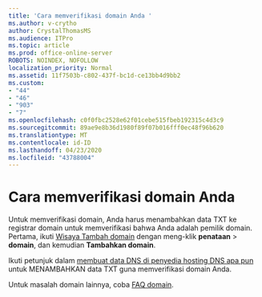 ```yaml
---
title: 'Cara memverifikasi domain Anda '
ms.author: v-crytho
author: CrystalThomasMS
ms.audience: ITPro
ms.topic: article
ms.prod: office-online-server
ROBOTS: NOINDEX, NOFOLLOW
localization_priority: Normal
ms.assetid: 11f7503b-c802-437f-bc1d-ce13bb4d9bb2
ms.custom:
- "44"
- "46"
- "903"
- "7"
ms.openlocfilehash: c0f0fbc2528e62f01cebe515fbeb192315c4d3c9
ms.sourcegitcommit: 89ae9e8b36d1980f89f07b016fff0ec48f96b620
ms.translationtype: MT
ms.contentlocale: id-ID
ms.lasthandoff: 04/23/2020
ms.locfileid: "43788004"
---
```

# <a name="how-to-verify-your-domain"></a>Cara memverifikasi domain Anda

Untuk memverifikasi domain, Anda harus menambahkan data TXT ke registrar domain untuk memverifikasi bahwa Anda adalah pemilik domain. Pertama, ikuti [Wisaya Tambah domain](https://portal.office.com/adminportal/home#/Domains/Wizard) dengan meng-klik **penataan** \> **domain**, dan kemudian **Tambahkan domain**.
  
Ikuti petunjuk dalam [membuat data DNS di penyedia hosting DNS apa pun](https://docs.microsoft.com/office365/admin/get-help-with-domains/create-dns-records-at-any-dns-hosting-provider) untuk MENAMBAHKAN data TXT guna memverifikasi domain Anda.

Untuk masalah domain lainnya, coba [FAQ domain](https://docs.microsoft.com/microsoft-365/admin/setup/domains-faq).

